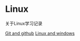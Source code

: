 # Linux 

关于Linux学习记录

[Git and github](./Git%20&%20Github.md)
[Linux and windows](./Linux%20and%20windows.md)